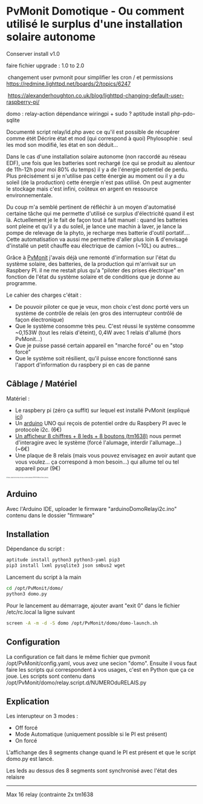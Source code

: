 # PvMonit Domotique - Ou comment utilisé le surplus d'une installation solaire autonome



Conserver install v1.0

faire fichier upgrade : 1.0 to 2.0

​	changement user pvmonit pour simplifier les cron / et permissions	https://redmine.lighttpd.net/boards/2/topics/6247

​	https://alexanderhoughton.co.uk/blog/lighttpd-changing-default-user-raspberry-pi/

domo : 
	relay-action dépendance wiringpi + sudo ?
	aptitude install php-pdo-sqlite


Documenté script relay/id.php avec ce qu'il est possible de récupérer comme étét
Décrire état et mod (qui correspond à quoi)
Phylosophie : seul les mod son modifié, les état en son déduit...




Dans le cas d'une installation solaire autonome (non raccordé au réseau EDF), une fois que les batteries sont rechargé (ce qui se produit au alentour de 11h-12h pour moi 80% du temps) il y a de l'énergie potentiel de perdu. Plus précisément si je n'utilise pas cette énergie au moment ou il y a du soleil (de la production) cette énergie n'est pas utilisé.  On peut augmenter le stockage mais c'est infini, coûteux en argent en ressource environnementale. 

Du coup m'a semblé pertinent de réfléchir à un moyen d'automatisé certaine tâche qui me permette d'utilisé ce surplus d'électricité quand il est là. Actuellement je le fait de façon tout à fait manuel : quand les batteries sont pleine et qu'il y a du soleil, je lance une machin à laver, je lance la pompe de relevage de la phyto,  je recharge mes batterie d'outil portatif….  Cette automatisation va aussi me permettre d'aller plus loin & d'envisagé d'installé un petit chauffe eau électrique de camion (~10L) ou autres…

Grâce à [PvMonit](https://david.mercereau.info/pvmonit-v1-0-monitoring-de-mon-installation-photovoltaique-autonome/) j'avais déjà une remonté d'information sur l'état du système solaire, des batteries, de la production qui m'arrivait sur un Raspbery PI. il ne me restait plus qu'a "piloter des prises électrique" en fonction de l'état du système solaire et de conditions que je donne au programme.

Le cahier des charges c'était : 

- De pouvoir piloter ce que je veux, mon choix c'est donc porté vers un système de contrôle de relais (en gros des interrupteur contrôlé de façon électronique) 
- Que le système consomme très peu. C'est réussi le système consomme ~0,153W (tout les relais d'éteint), 0,4W avec 1 relais d'allumé (hors PvMonit…)
- Que je puisse passé certain appareil en "marche forcé" ou en "stop forcé" 
- Que le système soit résilient, qu'il puisse encore fonctionné sans l'apport d'information du raspbery pi  en cas de panne

## Câblage / Matériel 

Matériel : 

- Le raspbery pi (zéro ça suffit) sur lequel est installé PvMonit (expliqué [ici](https://david.mercereau.info/pvmonit-v1-0-monitoring-de-mon-installation-photovoltaique-autonome/))
- Un [arduino](https://fr.wikipedia.org/wiki/Arduino) UNO qui reçois de potentiel ordre du Raspbery PI avec le protocole i2c.  (6€)
- [Un afficheur 8 chiffres + 8 leds + 8 boutons (tm1638)](https://os.mbed.com/components/TM1638-LED-controller-80-LEDs-max-Keyboa/) nous permet d'interagire avec le système (forcé l'alumage, interdir l'allumage…) (~6€)
- Une plaque de 8 relais (mais vous pouvez envisagez en avoir autant que vous voulez… ça correspond à mon besoin…) qui allume tel ou tel appareil pour (9€)

<img src="https://david.mercereau.info/wp-content/uploads/2019/11/PvMonit-Domo_bb.png" alt="https://david.mercereau.info/wp-content/uploads/2019/11/PvMonit-Domo_bb.png" style="zoom:20%;" />

## Arduino

Avec l'Arduino IDE, uploader le firmware "arduinoDomoRelayi2c.ino" contenu dans le dossier "firmware" 

## Installation

Dépendance du script : 

```bash
aptitude install python3 python3-yaml pip3
pip3 install lxml pysqlite3 json smbus2 wget 
```

Lancement du script à la main

```bash
cd /opt/PvMonit/domo/
python3 domo.py 
```

Pour le lancement au démarrage, ajouter avant "exit 0" dans le fichier /etc/rc.local la ligne suivant

```bash
screen -A -m -d -S domo /opt/PvMonit/domo/domo-launch.sh
```

## Configuration

La configuration ce fait dans le même fichier que pvmonit /opt/PvMonit/config.yaml, vous avez une secion "domo". Ensuite il vous faut faire les scripts qui correspondent à vos usages, c'est en Python que ça ce joue. Les scripts sont contenu dans /opt/PvMonit/domo/relay.script.d/NUMEROduRELAIS.py 

## Explication

Les interupteur on 3 modes : 

- Off forcé
- Mode Automatique  (uniquement possible si le PI est présent)
- On forcé

L'affichange des 8 segments change quand le PI est présent et que le script domo.py est lancé.

Les leds au dessus des 8 segments sont synchronisé avec l'état des relaisre

------------------

Max 16 relay (contrainte 2x tm1638
